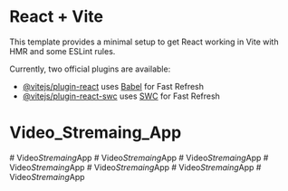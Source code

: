 # React + Vite

This template provides a minimal setup to get React working in Vite with HMR and some ESLint rules.

Currently, two official plugins are available:

- [@vitejs/plugin-react](https://github.com/vitejs/vite-plugin-react/blob/main/packages/plugin-react/README.md) uses [Babel](https://babeljs.io/) for Fast Refresh
- [@vitejs/plugin-react-swc](https://github.com/vitejs/vite-plugin-react-swc) uses [SWC](https://swc.rs/) for Fast Refresh
# Video_Stremaing_App
#   V i d e o _ S t r e m a i n g _ A p p  
 #   V i d e o _ S t r e m a i n g _ A p p  
 #   V i d e o _ S t r e m a i n g _ A p p  
 #   V i d e o _ S t r e m a i n g _ A p p  
 #   V i d e o _ S t r e m a i n g _ A p p  
 #   V i d e o _ S t r e m a i n g _ A p p  
 #   V i d e o _ S t r e m a i n g _ A p p  
 